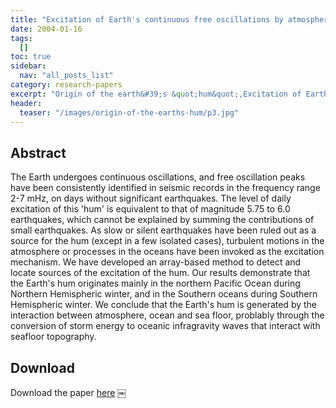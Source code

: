 ```yaml
---
title: "Excitation of Earth's continuous free oscillations by atmosphere-ocean-seafloor coupling"
date: 2004-01-16
tags:
  []
toc: true
sidebar:
  nav: "all_posts_list"
category: research-papers
excerpt: "Origin of the earth&#39;s &quot;hum&quot;,Excitation of Earth's continuous free oscillations by atmosphere-ocean-seafloor coupling"
header:
  teaser: "/images/origin-of-the-earths-hum/p3.jpg"
---
```


## Abstract 
The Earth undergoes continuous oscillations, and free oscillation peaks have been consistently identified in seismic records in the frequency range 2-7 mHz, on days without significant earthquakes. The level of daily excitation of this 'hum' is equivalent to that of magnitude 5.75 to 6.0 earthquakes, which cannot be explained by summing the contributions of small earthquakes. As slow or silent earthquakes have been ruled out as a source for the hum (except in a few isolated cases), turbulent motions in the atmosphere or processes in the oceans have been invoked as the excitation mechanism. We have developed an array-based method to detect and locate sources of the excitation of the hum. Our results demonstrate that the Earth's hum originates mainly in the northern Pacific Ocean during Northern Hemispheric winter, and in the Southern oceans during Southern Hemispheric winter. We conclude that the Earth's hum is generated by the interaction between atmosphere, ocean and sea floor, problably through the conversion of storm energy to oceanic infragravity waves that interact with seafloor topography.

## Download
Download the paper <a href="https://www.nature.com/articles/nature02942" class="btn btn--success">here</a>
￼
